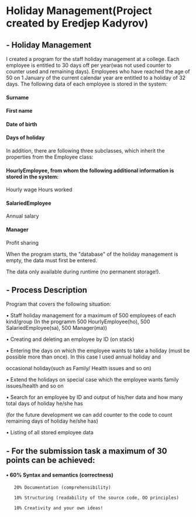 # Holiday Management(Project created by Eredjep Kadyrov)
##  - Holiday Management


I created a program for the staff holiday management at a college.
Each employee is entitled to 30 days off per year(was not used counter to counter used and remaining days).
Employees who have reached the age of 50 on 1 January of the current calendar year are entitled to a holiday of 32 days.
The following data of each employee is stored in the system:

#### Surname
#### First name
#### Date of birth
#### Days of holiday 
In addition, there are following three subclasses, which inherit the properties from the Employee class:

#### HourlyEmployee, from whom the following additional information is stored in the system:

Hourly wage
Hours worked

#### SalariedEmployee

Annual salary

#### Manager

Profit sharing

When the program starts, the "database" of the holiday management is empty, the data must first be entered.

The data only available during runtime (no permanent storage!).

##  - Process Description
Program that covers the following situation:

• Staff holiday management for a maximum of 500 employees of each kind/group (In the programm 500 HourlyEmployee(ho), 500 SalariedEmployee(sa), 500 Manager(ma))

• Creating and deleting an employee by ID (on stack)

• Entering the days on which the employee wants to take a holiday (must be possible more than once). In this case I used annual holiday and 

occasional holiday(such as Family/ Health issues and so on)

• Extend the holidays on special case which the employee wants family issues/health and so on 

• Search for an employee by ID and output of his/her data and how many total days of holiday he/she has 

(for the future development  we can add counter to the code to count remaining days of holiday he/she has)

• Listing of all stored employee data





##  - For the submission task a maximum of 30 points can be achieved:
#### • 60% Syntax and semantics (correctness)

       20% Documentation (comprehensibility)

       10% Structuring (readability of the source code, OO principles)

       10% Creativity and your own ideas!


